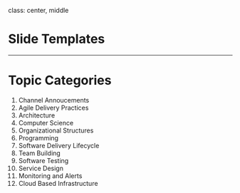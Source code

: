 
class: center, middle

# Slide Templates

---

# Topic Categories

1. Channel Annoucements
2. Agile Delivery Practices
3. Architecture
4. Computer Science
5. Organizational Structures
6. Programming
7. Software Delivery Lifecycle
8. Team Building
9. Software Testing
10. Service Design
11. Monitoring and Alerts
12. Cloud Based Infrastructure